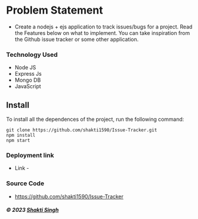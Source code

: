 # Problem Statement
 - Create a nodejs + ejs application to track issues/bugs for a project. Read the Features below on what to implement. You can take inspiration from the Github issue tracker or some other application.

### Technology Used
 - Node JS
 - Express Js
 - Mongo DB
 - JavaScript
 
 ## Install

To install all the dependences of the project, run the following command:

    git clone https://github.com/shakti1590/Issue-Tracker.git
    npm install
    npm start

 
### Deployment link 
 - Link - 
 
### Source Code 
 - https://github.com/shakti1590/Issue-Tracker
 
 
##### © 2023 <a href="https://github.com/shakti1590"> Shakti Singh</a>
